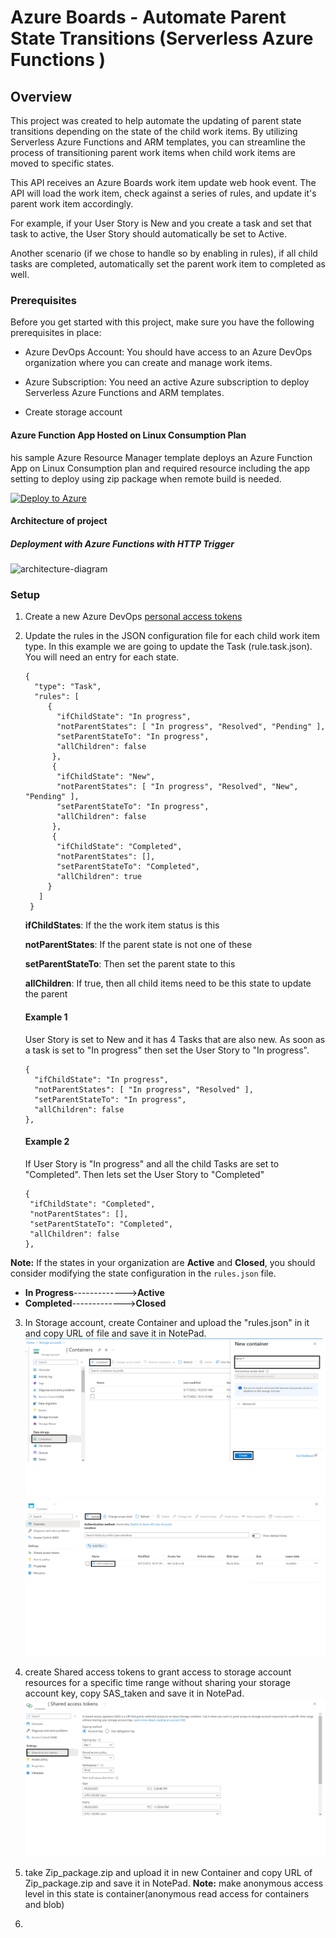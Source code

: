 # Azure Boards - Automate Parent State Transitions (Serverless Azure Functions )

## Overview
This project was created to help automate the updating of parent state transitions depending on the state of the child work items. By utilizing Serverless Azure Functions and ARM templates, you can streamline the process of transitioning parent work items when child work items are moved to specific states.

This API receives an Azure Boards work item update web hook event. The API will load the work item, check against a series of rules, and update it's parent work item accordingly.

For example, if your User Story is New and you create a task and set that task to active, the User Story should automatically be set to Active.

Another scenario (if we chose to handle so by enabling in rules), if all child tasks are completed, automatically set the parent work item to completed as well.

### Prerequisites
Before you get started with this project, make sure you have the following prerequisites in place:

* Azure DevOps Account: You should have access to an Azure DevOps organization where you can create and manage work items.

* Azure Subscription: You need an active Azure subscription to deploy Serverless Azure Functions and ARM templates.

 * Create storage account 

#### Azure Function App Hosted on Linux Consumption Plan
his sample Azure Resource Manager template deploys an Azure Function App on Linux Consumption plan and required resource including the app setting to deploy using zip package when remote build is needed.


[![Deploy to Azure](https://aka.ms/deploytoazurebutton)](https://portal.azure.com/#create/Microsoft.Template/uri/https%3A%2F%2Fraw.githubusercontent.com%2FMohamed-M-Zain%2Fazure-boards-automate-state-transition-parent-serverless%2Fmain%2Fzainfunction.json)



#### Architecture of project
##### Deployment with Azure Functions with HTTP Trigger



![architecture-diagram](https://github.com/Mohamed-M-Zain/azure-boards-automate-state-transition-parent-serverless/assets/144002170/42117d1c-769b-46e7-aa0e-ba48471fcada)




### Setup
1. Create a new Azure DevOps [personal access tokens](https://learn.microsoft.com/en-us/azure/devops/organizations/accounts/use-personal-access-tokens-to-authenticate?view=azure-devops&tabs=Windows)
2. Update the rules in the JSON configuration file for each child work item type. In this example we are going to update the Task (rule.task.json). You will need an entry for each state.
   ```
   {
     "type": "Task",
     "rules": [
        {
          "ifChildState": "In progress",
          "notParentStates": [ "In progress", "Resolved", "Pending" ],
          "setParentStateTo": "In progress",
          "allChildren": false
         },
         {
          "ifChildState": "New",
          "notParentStates": [ "In progress", "Resolved", "New", "Pending" ],
          "setParentStateTo": "In progress",
          "allChildren": false
         },
         {
          "ifChildState": "Completed",
          "notParentStates": [],
          "setParentStateTo": "Completed",
          "allChildren": true
        }
      ]
    }
   ```

   **ifChildStates**: If the the work item status is this

   **notParentStates**: If the parent state is not one of these

   **setParentStateTo**: Then set the parent state to this

   **allChildren**: If true, then all child items need to be this state to update the parent

   #### Example 1

   User Story is set to New and it has 4 Tasks that are also new. As soon as a task is set to "In progress" then set the User Story to "In progress".

   ```
   {
     "ifChildState": "In progress",
     "notParentStates": [ "In progress", "Resolved" ],
     "setParentStateTo": "In progress",
     "allChildren": false
   },
   ```

   #### Example 2

   If User Story is "In progress" and all the child Tasks are set to "Completed". Then lets set the User Story to "Completed"

   ```
   {
    "ifChildState": "Completed",
    "notParentStates": [],
    "setParentStateTo": "Completed",
    "allChildren": false
   },
   ```

**Note:** If the states in your organization are **Active** and **Closed**, you should consider modifying the state configuration in the `rules.json` file.
* **In Progress**------------->**Active**
* **Completed**------------->**Closed**

3. In Storage account, create Container and upload the "rules.json" in it and copy URL of file and save it in NotePad.
  ![create_Container](https://github.com/Mohamed-M-Zain/azure-boards-automate-state-transition-parent-serverless/blob/main/images%20of%20project/photo1.png)
  ![upload_file](https://github.com/Mohamed-M-Zain/azure-boards-automate-state-transition-parent-serverless/blob/main/images%20of%20project/photo2.png)

4. create Shared access tokens to grant access to storage account resources for a specific time range without sharing your storage account key, copy SAS_taken and save it in NotePad.
   ![SAS_TOKEN](https://github.com/Mohamed-M-Zain/azure-boards-automate-state-transition-parent-serverless/blob/main/images%20of%20project/photo3.png)
   
5. take Zip_package.zip and upload it in new Container and copy URL of Zip_package.zip and save it in NotePad.
    **Note:** make anonymous access level in this state is container(anonymous read access for containers and blob)
6. 







